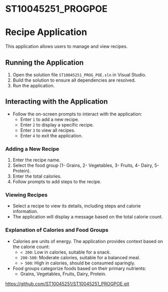 # ST10045251_PROGPOE
# Recipe Application

This application allows users to manage and view recipes.

## Running the Application

1. Open the solution file `ST10045251_PROG_POE.sln` in Visual Studio.
2. Build the solution to ensure all dependencies are resolved.
3. Run the application.

## Interacting with the Application

- Follow the on-screen prompts to interact with the application:
  - Enter `1` to add a new recipe.
  - Enter `2` to display a specific recipe.
  - Enter `3` to view all recipes.
  - Enter `4` to exit the application.

### Adding a New Recipe

1. Enter the recipe name.
2. Select the food group (1- Grains, 2- Vegetables, 3- Fruits, 4- Dairy, 5- Protein).
3. Enter the total calories.
4. Follow prompts to add steps to the recipe.

### Viewing Recipes

- Select a recipe to view its details, including steps and calorie information.
- The application will display a message based on the total calorie count.

### Explanation of Calories and Food Groups

- Calories are units of energy. The application provides context based on the calorie count:
  - `< 200`: Low in calories, suitable for a snack.
  - `200-500`: Moderate calories, suitable for a balanced meal.
  - `> 500`: High in calories, should be consumed sparingly.
- Food groups categorize foods based on their primary nutrients:
  - Grains, Vegetables, Fruits, Dairy, Protein.

https://github.com/ST10045251/ST10045251_PROGPOE.git

